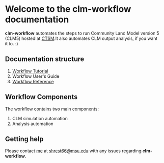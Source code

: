 # Welcome to the clm-workflow documentation

**clm-workflow** automates the steps to run Community Land Model version 5 (CLM5) hosted at [CTSM](https://github.com/ESCOMP/CTSM).It also automates CLM output analysis, if you want it to. :)

## Documentation structure

1. [Workflow Tutorial](tutorial/index.md)
2. Workflow User's Guide
3. [Workflow Reference](reference/index.md)

## Workflow Components

The workflow contains two main components:

1. CLM simulation automation
2. Analysis automation

## Getting help

Please contact [me](https://github.com/amansnama) at [shrest66@msu.edu](shrest66@msu.edu) with any issues regarding **clm-workflow**.